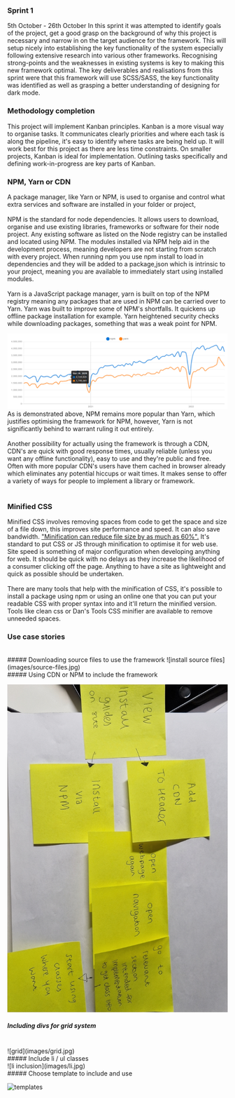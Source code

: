 ### Sprint 1 
5th October - 26th October
In this sprint it was attempted to identify goals of the project, get a good grasp on the background of why this project is necessary and narrow in on the target audience for the framework.  This will setup nicely into establishing the key functionality of the system especially following extensive research into various other frameworks. Recognising strong-points and the weaknesses in existing systems is key to making this new framework optimal. The key deliverables and realisations from this sprint were that this framework will use SCSS/SASS, the key functionality was identified as well as grasping a better understanding of designing  for dark mode. 

### Methodology completion
This project will implement Kanban principles. Kanban is a more visual way to organise tasks. It communicates clearly priorities and where each task is along the pipeline, it's easy to identify where tasks are being held up.  It will work best for this project as there are less time constraints. On smaller projects, Kanban is ideal for implementation. Outlining tasks specifically and defining work-in-progress are key parts of Kanban. 

### NPM, Yarn or CDN
A package manager, like Yarn or NPM, is used to organise and control what extra services and software are installed in your folder or project, 
<br><br>
NPM is the standard for node dependencies. It allows users to download, organise and use existing libraries, frameworks or software for their node project. Any existing software as listed on the Node registry can be installed and located using NPM. The modules installed via NPM help aid in the development process, meaning developers are not starting from scratch with every project. When running npm you use npm install to load in dependencies and they will be added to a package,json which is intrinsic to your project, meaning you are available to immediately start using installed modules.
<br><br>
Yarn is a JavaScript package manager, yarn is built on top of the NPM registry meaning any packages that are used in NPM can be carried over to Yarn. Yarn was built to improve some of NPM's shortfalls. It quickens up offline package installation for example. Yarn heightened security checks while downloading packages, something that was a weak point for NPM.

![Yarn vs NPM](images/npm-yarn-popularity.png)
As is demonstrated above, NPM remains more popular than Yarn, which justifies optimising the framework for NPM, however, Yarn is not significantly behind to warrant ruling it out entirely.
<br><br>
Another possibility for actually using the framework is through a CDN, CDN's are quick with good response times, usually reliable (unless you want any offline functionality), easy to use and they're public and free. Often with more popular CDN's users have them cached in browser already which eliminates any potential hiccups or wait times. It makes sense to offer a variety of ways for people to implement a library or framework.
<br><br>


### Minified CSS
Minified CSS involves removing spaces from code to get the space and size of a file down, this improves site performance and speed. It can also save bandwidth. ["Minification can reduce file size by as much as 60%".](https://www.imperva.com/learn/performance/minification/#:~:text=Minification%20dramatically%20improves%20site%20speed,usage%20while%20surfing%20the%20web.) It's standard to put CSS or JS through minification to optimise it for web use. Site speed is something of major configuration when developing anything for web. It should be quick with no delays as they increase the likelihood of a consumer clicking off the page. Anything to have a site as lightweight and quick as possible should be undertaken.
<br><br>There are many tools that help with the minification of CSS, it's possible to install a package using npm or using an online one that you can put your readable CSS with proper syntax into and it'll return the minified version.  Tools like clean css or Dan's Tools CSS minifier are available to remove unneeded spaces.


### Use case stories

<br>
##### Downloading source files to use the framework
![install source files](images/source-files.jpg)
<br>
##### Using CDN or NPM to include the framework
<br>

![install via cdn or npm](images/cdn-npm.jpg)
<br>
##### Including divs for grid system
<br>
![grid](images/grid.jpg)
<br>
##### Include li / ul classes
<br> 
![li inclusion](images/li.jpg)
<br>
##### Choose template to include and use 
<br>

![templates](images/template.jpg)